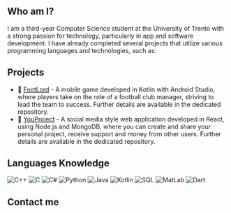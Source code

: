 ## Who am I?
I am a third-year Computer Science student at the University of Trento with a strong passion for technology, particularly in app and software development. I have already completed several projects that utilize various programming languages and technologies, such as:


## Projects
- 📱 [FootLord](https://github.com/LorenzoTessari2003/FootLord) - A mobile game developed in Kotlin with Android Studio, where players take on the role of a football club manager, striving to lead the team to success. Further details are available in the dedicated repository.
- 📱 [YouProject](https://github.com/LorenzoTessari2003/YouProject) - A social media style web application developed in React, using Node.js and MongoDB, where you can create and share your personal project, receive support and money from other users. Further details are available in the dedicated repository.


## Languages Knowledge

![C++](https://img.shields.io/badge/-C++-000?&logo=c%2b%2b&logoColor=00599C)
![C](https://img.shields.io/badge/-C-000?&logo=C%2b%2b&logoColor=A8B9CC)
![C#](https://img.shields.io/badge/-CSharp-000?&logo=c%2b%2b&logoColor=FFFFFF)
![Python](https://img.shields.io/badge/-Python-000?&logo=Python)
![Java](https://img.shields.io/badge/-Java-000?&logo=Java%2b%2b&logoColor=00599C)
![Kotlin](https://img.shields.io/badge/-Kotlin-000?&logo=Kotlin&logoColor=7F52FF)
![SQL](https://img.shields.io/badge/-SQL-000?&logo=MySQL&logoColor=4479A1)
![MatLab](https://img.shields.io/badge/-MatLab-000?&logo=MatLab)
![Dart](https://img.shields.io/badge/-Dart-000?&logo=Dart&logoColor=0175C2)

## Contact me
[Email]: lorenzotessari2003@gmail.com
